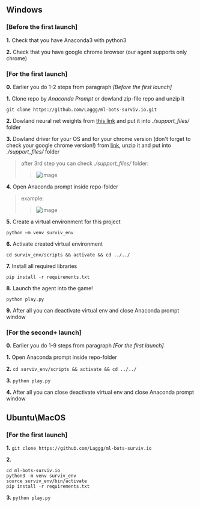 ## Windows

### [Before the first launch]
**1.** Check that you have Anaconda3 with python3

**2.** Check that you have google chrome browser (our agent supports only chrome)

### [For the first launch]
**0.** Earlier you do 1-2 steps from paragraph *[Before the first launch]*

**1.** Clone repo by *Anaconda Prompt* or dowland zip-file repo and unzip it
```
git clone https://github.com/Laggg/ml-bots-surviv.io.git
```
**2.** Dowland neural net weights from [this link](https://drive.google.com/u/0/uc?id=1l3exfxwT4ZVk1R6V2sxZimTafx1EkNtO&export=download) and put it into *./support_files/* folder

**3.** Dowland driver for your OS and for your chrome version (don't forget to check your google chrome version!) from [link](https://chromedriver.chromium.org/downloads), unzip it and put into *./support_files/* folder

> after 3rd step you can check *./support_files/* folder:
>> ![image](https://user-images.githubusercontent.com/45121687/134749881-a239f8be-ce69-41d3-9988-21e1083e3e3e.png)

**4.** Open Anaconda prompt inside repo-folder
> example:
>> ![image](https://user-images.githubusercontent.com/45121687/134750475-d2ce7f57-c692-4fa6-8441-b90f7117a502.png)

**5.** Create a virtual environment for this project
```
python –m venv surviv_env
```
**6.** Activate created virtual environment
```
cd surviv_env/scripts && activate && cd ../../
```
**7.** Install all required libraries
```
pip install -r requirements.txt
```
**8.** Launch the agent into the game!
```
python play.py
```
**9.** After all you can deactivate virtual env and close Anaconda prompt window

### [For the second+ launch]
**0.** Earlier you do 1-9 steps from paragraph *[For the first launch]*

**1.** Open Anaconda prompt inside repo-folder

**2.** ```cd surviv_env/scripts && activate && cd ../../```

**3.** ```python play.py```

**4.** After all you can close deactivate virtual env and close Anaconda prompt window




## Ubuntu\MacOS
### [For the first launch]
**1.** ```git clone https://github.com/Laggg/ml-bots-surviv.io```

**2.**
```
cd ml-bots-surviv.io
python3 -m venv surviv_env 
source surviv_env/bin/activate
pip install -r requirements.txt 
```

**3.** ```python play.py```
